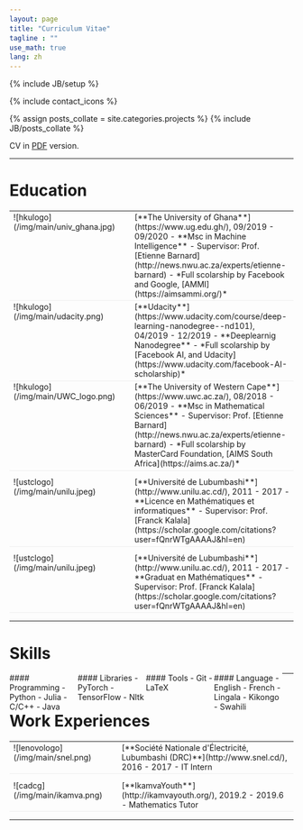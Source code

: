 ```yaml
---
layout: page
title: "Curriculum Vitae"
tagline : ""
use_math: true
lang: zh
---
```

{% include JB/setup %}

<div class="page-header">
  <div class="pull-right">
    {% include contact_icons %}
  </div>
</div>

{% assign posts_collate = site.categories.projects %}
{% include JB/posts_collate %}

CV in [PDF](/archive/CV_Salomon.pdf) version.

---

# Education
<table style="width:100%">
<col width="9%">
<col width="20">
<col >

<tr style="border-bottom:1pt solid #eee">
<td markdown="1">
![hkulogo](/img/main/univ_ghana.jpg)
</td>
<td></td>
<td markdown="1">
[**The University of Ghana**](https://www.ug.edu.gh/), 09/2019 - 09/2020 
- **Msc in Machine Intelligence**
- Supervisor: Prof. [Etienne Barnard](http://news.nwu.ac.za/experts/etienne-barnard)
- *Full scolarship by Facebook and Google, [AMMI](https://aimsammi.org/)*
</td> 
</tr>

<tr style="border-bottom:1pt solid #eee">
<td markdown="1">
![hkulogo](/img/main/udacity.png)
</td>
<td></td>
<td markdown="1">
[**Udacity**](https://www.udacity.com/course/deep-learning-nanodegree--nd101), 04/2019 - 12/2019
- **Deeplearnig Nanodegree**
- *Full scolarship by [Facebook AI, and Udacity](https://www.udacity.com/facebook-AI-scholarship)*
</td> 
</tr>

<tr style="border-bottom:1pt solid #eee">
<td markdown="1">
![hkulogo](/img/main/UWC_logo.png)
</td>
<td></td>
<td markdown="1">
[**The University of Western Cape**](https://www.uwc.ac.za/), 08/2018 - 06/2019 
- **Msc in Mathematical Sciences**
- Supervisor: Prof. [Etienne Barnard](http://news.nwu.ac.za/experts/etienne-barnard)
- *Full scolarship by MasterCard Foundation, [AIMS South Africa](https://aims.ac.za/)*
</td> 
</tr>

<tr height="10"/>
<tr style="border-bottom:1pt solid #eee">
<td markdown="1">
![ustclogo](/img/main/unilu.jpeg)
</td>
<td></td>
<td markdown="1">
[**Université de Lubumbashi**](http://www.unilu.ac.cd/), 2011 - 2017
- **Licence en Mathématiques et informatiques**
- Supervisor: Prof. [Franck Kalala](https://scholar.google.com/citations?user=fQnrWTgAAAAJ&hl=en)
</td> 
</tr>

<tr height="10"/>
<tr style="border-bottom:1pt solid #eee">
<td markdown="1">
![ustclogo](/img/main/unilu.jpeg)
</td>
<td></td>
<td markdown="1">
[**Université de Lubumbashi**](http://www.unilu.ac.cd/), 2011 - 2017
- **Graduat en Mathématiques**
- Supervisor: Prof. [Franck Kalala](https://scholar.google.com/citations?user=fQnrWTgAAAAJ&hl=en)
</td> 
</tr>

</table>

---

# Skills
<div class="container">
<div class="leftpane1" markdown="1">
#### Programming
- Python
- Julia
- C/C++
- Java
</div>
  
<div class="leftpane1" markdown="1">
#### Libraries
- PyTorch
- TensorFlow
- Nltk
</div>
  
<div class="leftpane1" markdown="1">
#### Tools
- Git 
- LaTeX
</div>

<div class="leftpane1" markdown="1">
#### Language
- English
- French
- Lingala 
- Kikongo 
- Swahili
</div>
</div>

---

# Work Experiences

<table style="width:100%">
<col width="17%">
<col width="20">
<col >
<tr style="border-bottom:1pt solid #eee">
<td markdown="1">
![lenovologo](/img/main/snel.png)
</td>
<td></td>
<td markdown="1">
[**Société Nationale d'Électricité, Lubumbashi (DRC)**](http://www.snel.cd/), 2016 - 2017 
- IT Intern

</td> 
</tr>

<!-- <tr height="10"/>

<tr style="border-bottom:1pt solid #eee">
<td markdown="1">
![hkulogo](http://herohuyongtao.github.io/images/hku2.png)
</td>
<td></td>
<td markdown="1">
[**The University of Hong Kong**](http://www.hku.hk), 2010 - 2015 
- Research Assistant in Computer Vision and Computer Graphics
</td> 
</tr> -->

<tr height="10"/>

<tr style="border-bottom:1pt solid #eee">
<td markdown="1">
![cadcg](/img/main/ikamva.png)
</td>
<td></td>
<td markdown="1">
[**IkamvaYouth**](http://ikamvayouth.org/), 2019.2 - 2019.6 
- Mathematics Tutor
</td> 
</tr>

</table>

---

<style type="text/css">
td {
    border: 0.5px;
    vertical-align: top;
    text-align: left;
}

.container {
  width: 100%;
  height: 100%;
}

.leftpane1 {
    width: 24%;
    height: 100%;
    float: left;
    border-collapse: collapse;
}

.leftpane2 {
    width: 8%;
    height: 100%;
    margin: 8px;
  	float: left;
    border-collapse: collapse;
}

.leftpane3 {
    width: 86%;
    height: 100%;
  	float: left;
    border-collapse: collapse;
}

.leftpane4 {
    width: 15%;
    height: 100%;
    margin: 8px;
  	float: left;
    border-collapse: collapse;
}

.leftpane5 {
    width: 80%;
    height: 100%;
  	float: left;
    border-collapse: collapse;
}

.rightpane {
  width: 33%;
  height: 100%;
  float: right;
  background-color: yellow;
  border-collapse: collapse;
}
</style>
